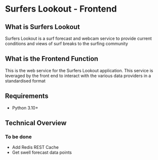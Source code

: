# Surfers Lookout - Frontend

## What is Surfers Lookout
Surfers Lookout is a surf forecast and webcam service to provide current conditions and views of surf breaks to the surfing community

## What is the Frontend Function
This is the web service for the Surfers Lookout application. This service is leveraged by the front end to interact with the various data providers in a standardised format

## Requirements
- Python 3.10+


## Technical Overview
### To be done
- Add Redis REST Cache
- Get swell forecast data points
